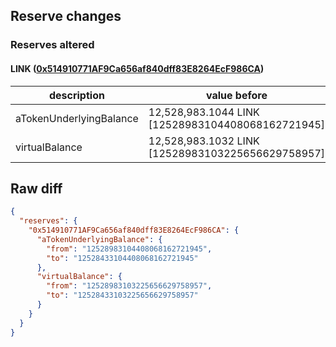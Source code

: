 ## Reserve changes

### Reserves altered

#### LINK ([0x514910771AF9Ca656af840dff83E8264EcF986CA](https://etherscan.io/address/0x514910771AF9Ca656af840dff83E8264EcF986CA))

| description | value before | value after |
| --- | --- | --- |
| aTokenUnderlyingBalance | 12,528,983.1044 LINK [12528983104408068162721945] | 12,528,433.1044 LINK [12528433104408068162721945] |
| virtualBalance | 12,528,983.1032 LINK [12528983103225656629758957] | 12,528,433.1032 LINK [12528433103225656629758957] |


## Raw diff

```json
{
  "reserves": {
    "0x514910771AF9Ca656af840dff83E8264EcF986CA": {
      "aTokenUnderlyingBalance": {
        "from": "12528983104408068162721945",
        "to": "12528433104408068162721945"
      },
      "virtualBalance": {
        "from": "12528983103225656629758957",
        "to": "12528433103225656629758957"
      }
    }
  }
}
```